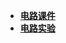 - [**电路课件**](https://pan.baidu.com/s/14mba6xCacyVdU-jDhnWx0g)
- [**电路实验**](https://pan.baidu.com/s/1OelpL-MjUcFjOANxQWiOZA )
